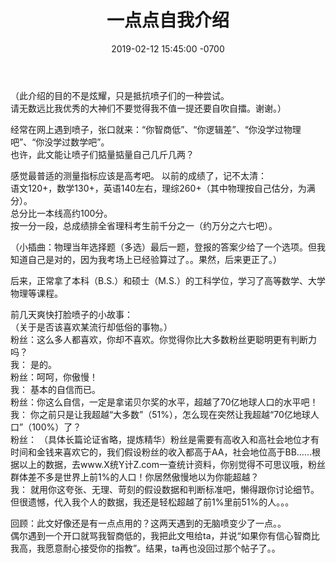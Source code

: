 ﻿---
layout: post
title:  "一点点自我介绍"
date:   2019-02-12 15:45:00 -0700
categories: reviews
---
（此介绍的目的不是炫耀，只是抵抗喷子们的一种尝试。  
请无数远比我优秀的大神们不要觉得我不值一提还要自吹自擂。谢谢。）  
  
经常在网上遇到喷子，张口就来：“你智商低”、“你逻辑差”、“你没学过物理吧”、“你没学过数学吧”。  
也许，此文能让喷子们掂量掂量自己几斤几两？  
  
感觉最普适的测量指标应该是高考吧。
以前的成绩了，记不太清：  
语文120+，数学130+，英语140左右，理综260+（其中物理按自己估分，为满分）。  
总分比一本线高约100分。  
按一分一段，总成绩排全省理科考生前千分之一（约万分之六七吧）。  
  
（小插曲：物理当年选择题（多选）最后一题，登报的答案少给了一个选项。但我知道自己是对的，因为我考场上已经验算过了。。果然，后来更正了。）  
  
后来，正常拿了本科（B.S.）和硕士（M.S.）的工科学位，学习了高等数学、大学物理等课程。  
  
前几天爽快打脸喷子的小故事：  
（关于是否该喜欢某流行却低俗的事物。）  
粉丝：这么多人都喜欢，你却不喜欢。你觉得你比大多数粉丝更聪明更有判断力吗？  
我： 是的。  
粉丝：呵呵，你傲慢！  
我： 基本的自信而已。  
粉丝：你这么自信，一定是拿诺贝尔奖的水平，超越了70亿地球人口的水平吧！  
我： 你之前只是让我超越“大多数”（51%），怎么现在突然让我超越“70亿地球人口”（100%）了？  
粉丝： （具体长篇论证省略，提炼精华）粉丝是需要有高收入和高社会地位才有时间和金钱来喜欢它的，我们假设粉丝的收入都高于AA，社会地位高于BB……根据以上的数据，去www.X统Y计Z.com一查统计资料，你别觉得不可思议哦，粉丝群体差不多是世界上前1%的人口！你居然傲慢地以为你能超越？  
我： 就用你这夸张、无理、苛刻的假设数据和判断标准吧，懒得跟你讨论细节。但很遗憾，代入我个人的数据，我还是轻松超越了前1%里前51%的人。。。  
  
  
回顾：此文好像还是有一点点用的？这两天遇到的无脑喷变少了一点。。  
偶尔遇到一个开口就骂我智商低的，我把此文甩给ta，并说“如果你有信心智商比我高，我愿意耐心接受你的指教”。结果，ta再也没回过那个帖子了。。  